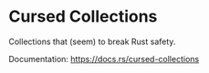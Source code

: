 # Cursed Collections

Collections that (seem) to break Rust safety.

Documentation: https://docs.rs/cursed-collections

